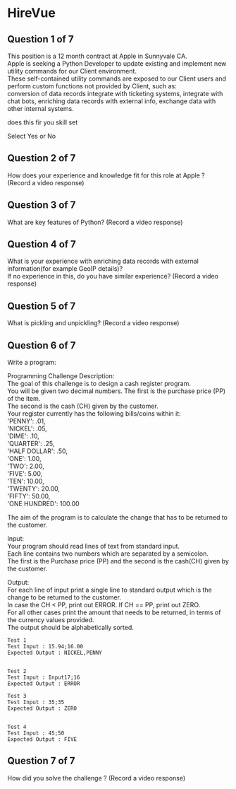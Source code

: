 # HireVue

## Question 1 of 7

This position is a 12 month contract at Apple in Sunnyvale CA.  
Apple is seeking a Python Developer to update existing and implement new utility commands for our Client environment.  
These self-contained utility commands are exposed to our Client users and perform custom functions not provided by Client, such as:  
conversion of data records integrate with ticketing systems, integrate with chat bots, enriching data records with external info, exchange data with other internal systems.  

does this fir you skill set

Select Yes or No
 


## Question 2 of 7

How does your experience and knowledge fit for this role at Apple ? (Record a video response)



## Question 3 of 7

What are key features of Python? (Record a video response)

## Question 4 of 7

What is your experience with enriching data records with external information(for example GeoIP details)?  
If no experience in this, do you have similar experience? (Record a video response)

## Question 5 of 7

What is pickling and unpickling? (Record a video response)

## Question 6 of 7


Write a program:  

Programming Challenge Description:  
The goal of this challenge is to design a cash register program.   
You will be given two decimal numbers. The first is the purchase price (PP) of the item.   
The second is the cash (CH) given by the customer.   
Your register currently has the following bills/coins within it:   
'PENNY': .01,  
'NICKEL': .05,  
'DIME': .10,  
'QUARTER': .25,  
'HALF DOLLAR': .50,  
'ONE': 1.00,  
'TWO': 2.00,  
'FIVE': 5.00,  
'TEN': 10.00,  
'TWENTY': 20.00,  
'FIFTY': 50.00,  
'ONE HUNDRED': 100.00  

The aim of the program is to calculate the change that has to be returned to the customer.   

Input:   
Your program should read lines of text from standard input.    
Each line contains two numbers which are separated by a semicolon.   
The first is the Purchase price (PP) and the second is the cash(CH) given by the customer.    

Output:   
For each line of input print a single line to standard output which is the change to be returned to the customer.  
In case the CH < PP, print out ERROR. If CH == PP, print out ZERO.  
For all other cases print the amount that needs to be returned, in terms of the currency values provided.   
The output should be alphabetically sorted.   

	Test 1
	Test Input : 15.94;16.00
	Expected Output : NICKEL,PENNY


	Test 2
	Test Input : Input17;16
	Expected Output : ERROR  

	Test 3
	Test Input : 35;35
	Expected Output : ZERO  


	Test 4
	Test Input : 45;50
	Expected Output : FIVE


## Question 7 of 7

How did you solve the challenge ?  (Record a video response)





